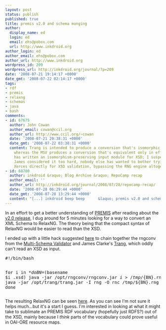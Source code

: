 ```yaml
---
layout: post
status: publish
published: true
title: premis v2.0 and schema munging
author:
  display_name: ed
  login: ed
  email: ehs@pobox.com
  url: http://www.inkdroid.org
author_login: ed
author_email: ehs@pobox.com
author_url: http://www.inkdroid.org
wordpress_id: 209
wordpress_url: http://inkdroid.org/journal/?p=209
date: '2008-07-21 19:14:17 +0000'
date_gmt: '2008-07-22 02:14:17 +0000'
tags:
- rdf
- premis
- relaxng
- schemas
- java
- bash
comments:
- id: 67675
  author: John Cowan
  author_email: cowan@ccil.org
  author_url: http://www.ccil.org/~cowan
  date: '2008-07-21 20:38:31 +0000'
  date_gmt: '2008-07-22 03:38:31 +0000'
  content: Trang is intended to produce a conversion that's isomorphic to the original,
    whereas the MSV produces a conversion that's equivalent only in effect.  Nobody
    has written an isomorphism-preserving input module for XSD; I suspect that if
    James considered it too hard, nobody else has wanted to bother trying.  Jing uses
    Xerces directly for XSD validation, bypassing the RNG engine altogether.
- id: 68700
  author: inkdroid &raquo; Blog Archive &raquo; RepoCamp recap
  author_email: ''
  author_url: http://inkdroid.org/journal/2008/07/28/repocamp-recap/
  date: '2008-07-28 06:29:44 +0000'
  date_gmt: '2008-07-28 13:29:44 +0000'
  content: "[...] inkdroid beep beep      &laquo; premis v2.0 and schema munging [...]"
---
```


<p>In an effort to get a better understanding of <a href="http://www.loc.gov/standards/premis/">PREMIS</a> after reading about the <a href="http://listserv.loc.gov/cgi-bin/wa?A2=ind0807&L=pig&T=0&P=152">v2.0 release</a>, I dug around for 5 minutes looking for a way to convert an XML Schema to RelaxNG. The theory being that the compact syntax of RelaxNG would be easier to read than the XSD.</p>
<p>I ended up with a little hack suggested <a href="http://web.archive.org/web/20120509194237/http://postneo.com/2007/01/16/all-i-want-to-do-is-convert-my-schema">here</a> to chain together the rngconv from the <a href="http://web.archive.org/web/20070630182011/https://msv.dev.java.net/">Multi-Schema Validator</a> and James Clarke's <a href="http://www.thaiopensource.com/relaxng/trang.html">Trang</a>, which oddly can't read an XSD as input.</p>
<pre lang="bash">
#!/bin/bash

for i in $*
do
  BN=$(basename $i .xsd)
  java -jar /opt/rngconv/rngconv.jar ${i} > /tmp/${BN}.rng
  java -jar /opt/trang/trang.jar -I rng -O rnc /tmp/${BN}.rng ${BN}.rnc
done
</pre>
<p>The resulting  RelaxNG can be seen <a href="http://inkdroid.org/data/premis.rnc">here</a>. As you can see I'm not sure it helps much...but it's a start I guess. I'm interested in looking at what it might take to sublimate an PREMIS RDF vocabulary (hopefully just RDFS?) out of the XSD, mainly because I <em>think</em> parts of the vocabulary could prove useful in <a herf="http://www.openarchives.org/ore/">OAI-ORE</a> resource maps.</p>

